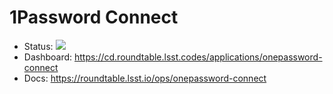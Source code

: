 # 1Password Connect

- Status: ![](https://cd.roundtable.lsst.codes/api/badge?name=onepassword-connect)
- Dashboard: https://cd.roundtable.lsst.codes/applications/onepassword-connect
- Docs: https://roundtable.lsst.io/ops/onepassword-connect
